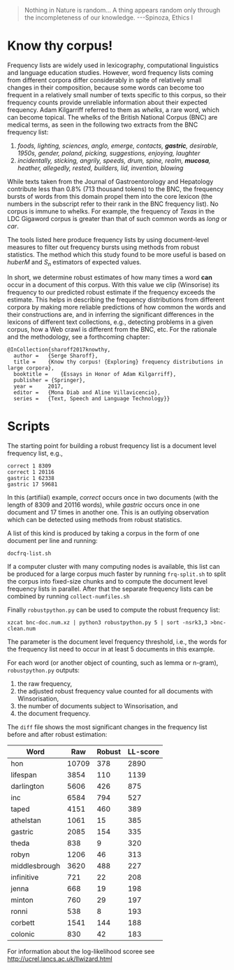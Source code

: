 > Nothing in Nature is random… A thing appears random only through the incompleteness of our knowledge. ---Spinoza, Ethics I

Know thy corpus!
================

Frequency lists are widely used in lexicography, computational linguistics and language education studies. However, word frequency lists coming from different corpora differ considerably in spite of relatively small changes in their composition, because some words can become too frequent in a relatively small number of texts specific to this corpus, so their frequency counts provide unreliable information about their expected frequency. Adam Kilgarriff referred to them as *whelks*, a rare word, which can become topical. The whelks of the British National Corpus (BNC) are medical terms, as seen in the following two extracts from the BNC frequency list:

1.  *foods, lighting, sciences, anglo, emerge, contacts, **gastric**, desirable, 1950s, gender, poland, picking, suggestions, enjoying, laughter* 
2.  *incidentally, sticking, angrily, speeds, drum, spine, realm, **mucosa**, heather, allegedly, rested, builders, lid, invention, blowing*

While texts taken from the Journal of Gastroentorology and Hepatology contribute less than 0.8% (713 thousand tokens) to the BNC, the frequency bursts of words from this domain propel them into the core lexicon (the numbers in the subscript refer to their rank in the BNC frequency list). No corpus is immune to whelks. For example, the frequency of *Texas* in the LDC Gigaword corpus is greater than that of such common words as *long* or *car*.

The tools listed here produce frequency lists by using document-level measures to filter out frequency bursts using methods from robust statistics. The method which this study found to be more useful is based on *huberM* and *S*<sub>*n*</sub> estimators of expected values.

In short, we determine robust estimates of how many times a word **can** occur in a document of this corpus. With this value we clip (Winsorise) its frequency to our predicted robust estimate if the frequency exceeds the estimate. This helps in describing the frequency distributions from different corpora by making more reliable predictions of how common the words and their constructions are, and in inferring the significant differences in the lexicons of different text collections, e.g., detecting problems in a given corpus, how a Web crawl is different from the BNC, etc. For the rationale and the methodology, see a forthcoming chapter:

``` example
@InCollection{sharoff2017knowthy,
  author =   {Serge Sharoff},
  title =    {Know thy corpus! {Exploring} frequency distributions in large corpora},
  booktitle =    {Essays in Honor of Adam Kilgarriff},
  publisher = {Springer},
  year =     2017,
  editor =   {Mona Diab and Aline Villavicencio},
  series =   {Text, Speech and Language Technology}}
```

Scripts
=======

The starting point for building a robust frequency list is a document level frequency list, e.g.,

``` example
correct 1 8309
correct 1 20116
gastric 1 62338
gastric 17 59681
```

In this (artifiial) example, *correct* occurs once in two documents (with the length of 8309 and 20116 words), while *gastric* occurs once in one document and 17 times in another one. This is an outlying observation which can be detected using methods from robust statistics. 

A list of this kind is produced by taking a corpus in the form of one document per line and running:

`docfrq-list.sh`

If a computer cluster with many computing nodes is available, this list can be produced for a large corpus much faster by running `frq-split.sh` to split the corpus into fixed-size chunks and to compute the document level frequency lists in parallel.  After that the separate frequency lists can be combined by running `collect-numfiles.sh`

Finally `robustpython.py` can be used to compute the robust frequency list:

`xzcat bnc-doc.num.xz | python3 robustpython.py 5 | sort -nsrk3,3 >bnc-clean.num`

The parameter is the document level frequency threshold, i.e., the words for the frequency list need to occur in at least 5 documents in this example.

For each word (or another object of counting, such as lemma or n-gram), `robustpython.py` outputs: 
1. the raw frequency, 
2. the adjusted robust frequency value counted for all documents with Winsorisation, 
3. the number of documents subject to Winsorisation, and 
4. the document frequency.

The `diff` file shows the most significant changes in the frequency list before and after robust estimation:

| Word          | Raw   | Robust | LL-score |
|---------------|-------|--------|----------|
| hon           | 10709 | 378    | 2890     |
| lifespan      | 3854  | 110    | 1139     |
| darlington    | 5606  | 426    | 875      |
| inc           | 6584  | 794    | 527      |
| taped         | 4151  | 460    | 389      |
| athelstan     | 1061  | 15     | 385      |
| gastric       | 2085  | 154    | 335      |
| theda         | 838   | 9      | 320      |
| robyn         | 1206  | 46     | 313      |
| middlesbrough | 3620  | 488    | 227      |
| infinitive    | 721   | 22     | 208      |
| jenna         | 668   | 19     | 198      |
| minton        | 760   | 29     | 197      |
| ronni         | 538   | 8      | 193      |
| corbett       | 1541  | 144    | 188      |
| colonic       | 830   | 42     | 183      |

For information about the log-likelihood scoree see  <http://ucrel.lancs.ac.uk/llwizard.html>

